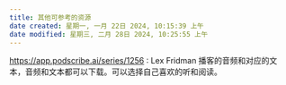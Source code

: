 ```yaml
---
title: 其他可参考的资源
date created: 星期一, 一月 22日 2024, 10:15:39 上午
date modified: 星期三, 二月 28日 2024, 10:25:55 上午
---
```



https://app.podscribe.ai/series/1256 : Lex Fridman 播客的音频和对应的文本，音频和文本都可以下载。可以选择自己喜欢的听和阅读。
